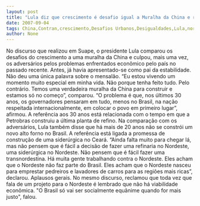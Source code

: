 ```yaml
---
layout: post
title: "Lula diz que crescimento é desafio igual a Muralha da China e reclama que muitos trabalham contra o Nordeste"
date: 2007-09-04
tags: China,Contran,crescimento,Desafios Urbanos,Desigualdades,Lula,nordeste
author: None
---
```

No discurso que realizou em Suape, o presidente Lula comparou os desafios do crescimento a uma muralha da China e culpou, mais uma vez, os advers&aacute;rios pelos problemas enfrentados econ&ocirc;mico pelo pa&iacute;s no passado recente. Antes, j&aacute; havia apresentado-se como pai da estabilidade. N&atilde;o deu uma &uacute;nica palavra sobre o mensal&atilde;o.
&ldquo;Eu estou vivendo um momento muito especial em minha vida. N&atilde;o porque tenha feito tudo. Pelo contr&aacute;rio. Temos uma verdadeira muralha da China para construir e estamos s&oacute; no come&ccedil;o&rdquo;, comparou.
&ldquo;O problema &eacute; que, nos &uacute;ltimos 30 anos, os governadores pensaram em tudo, menos no Brasil, na na&ccedil;&atilde;o respeitada internacionalmente, em colocar o povo em primeiro lugar&rdquo;, afirmou. A refer&ecirc;ncia aos 30 anos est&aacute; relacionada com o tempo em que a Petrobras construiu a &uacute;ltima planta de refino.
Na compara&ccedil;&atilde;o com os advers&aacute;rios, Lula tamb&eacute;m disse que h&aacute; mais de 20 anos n&atilde;o se constr&oacute;i um novo alto forno no Brasil. A refer&ecirc;ncia est&aacute; ligada a promessa de constru&ccedil;&atilde;o de uma sider&uacute;rgica no Cear&aacute;.
&ldquo;Ainda falta muito para chegar l&aacute;, mas n&atilde;o pensem que &eacute; f&aacute;cil a decis&atilde;o de fazer uma refinaria no Nordeste, uma sider&uacute;rgica no Nordeste. N&atilde;o pensem que &eacute; f&aacute;cil fazer uma transnordestina. H&aacute; muita gente trabalhando contra o Nordeste. Eles acham que o Nordeste n&atilde;o faz parte do Brasil. Eles acham que o Nordeste nasceu para emprestar pedreiros e lavadores de carros para as regi&otilde;es mais ricas&rdquo;, declarou. Aplausos gerais.
No mesmo discurso, reclamou que toda vez que fala de um projeto para o Nordeste &eacute; lembrado que n&atilde;o h&aacute; viabilidade econ&ocirc;mica. &quot;O Brasil s&oacute; vai ser socialmente equ&acirc;nime quando for mais justo&quot;, falou. 